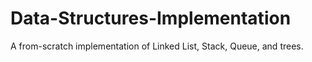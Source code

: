 # Data-Structures-Implementation
A from-scratch implementation of Linked List, Stack, Queue, and trees.
